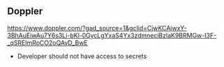 ## Doppler

https://www.doppler.com/?gad_source=1&gclid=CjwKCAjwxY-3BhAuEiwAu7Y6s3Li-bKl-0GycLgYxaS4Yx3zdmneciBzlaK9BRMGw-I3F-_qSREImRoCO2oQAvD_BwE

- Developer should not have access to secrets 
